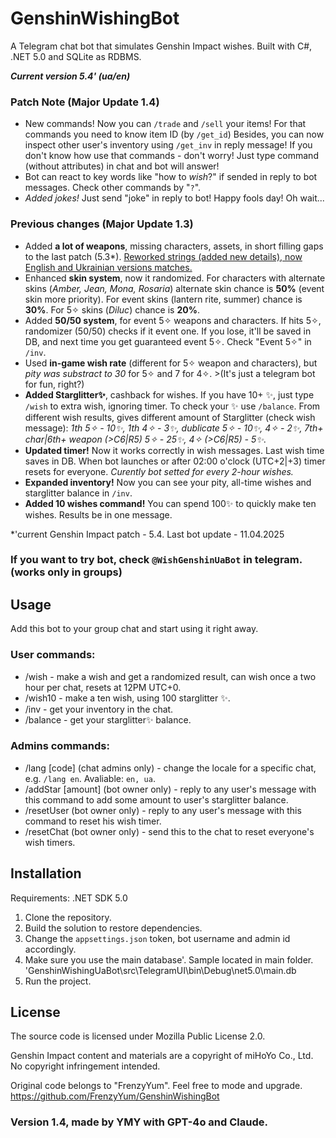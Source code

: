 # GenshinWishingBot

A Telegram chat bot that simulates Genshin Impact wishes. Built with C#, .NET 5.0 and SQLite as RDBMS.

***Current version 5.4' (ua/en)***

### Patch Note (Major Update 1.4)
- New commands! Now you can `/trade` and `/sell` your items! For that commands you need to know item ID (by `/get_id`) Besides, you can now inspect other user's inventory using `/get_inv` in reply message! If you don't know how use that commands - don't worry! Just type command (without attributes) in chat and bot will answer!
- Bot can react to key words like "how to *wish*?" if sended in reply to bot messages. Check other commands by "`?`".
- *Added jokes!* Just send "joke" in reply to bot! Happy fools day! Oh wait...

### Previous changes (Major Update 1.3)
- Added **a lot of weapons**, missing characters, assets, in short filling gaps to the last patch (5.3*). <ins>Reworked strings (added new details), now English and Ukrainian versions matches.</ins>
- Enhanced **skin system**, now it randomized. For characters with alternate skins (*Amber, Jean, Mona, Rosaria*) alternate skin chance is **50%** (event skin more priority). For event skins (lantern rite, summer) chance is **30%**. For 5✧ skins (*Diluc*) chance is **20%**.
- Added **50/50 system**, for event 5✧ weapons and characters. If hits 5✧, randomizer (50/50) checks if it event one. If you lose, it'll be saved in DB, and next time you get guaranteed event 5✧. Check "Event 5✧" in `/inv`.
- Used **in-game wish rate** (different for 5✧ weapon and characters), but *pity was substract to 30* for 5✧ and 7 for 4✧. >(It's just a telegram bot for fun, right?)
- **Added Starglitter✨**, cashback for wishes. If you have 10+ ✨, just type `/wish` to extra wish, ignoring timer. To check your ✨ use `/balance`. From different wish results, gives different amount of Starglitter (check wish message): 
*1th 5✧ - 10✨, 1th 4✧ - 3✨, dublicate 5✧ - 10✨, 4✧ - 2✨, 7th+ char|6th+ weapon (>C6|R5) 5✧ - 25✨, 4✧ (>C6|R5) - 5✨*.
- **Updated timer!** Now it works correctly in wish messages. Last wish time saves in DB. When bot launches or after 02:00 o'clock (UTC+2|+3) timer resets for everyone. *Curently bot setted for every 2-hour wishes.*
- **Expanded inventory!** Now you can see your pity, all-time wishes and starglitter balance in `/inv`.
- **Added 10 wishes command!** You can spend 100✨ to quickly make ten wishes. Results be in one message.

*'current Genshin Impact patch - 5.4. Last bot update - 11.04.2025

### If you want to try bot, check `@WishGenshinUaBot` in telegram. (works only in groups)

## Usage

Add this bot to your group chat and start using it right away.

### User commands:
- /wish - make a wish and get a randomized result, can wish once a two hour per chat, resets at 12PM UTC+0.
- /wish10 - make a ten wish, using 100 starglitter ✨. 
- /inv - get your inventory in the chat.
- /balance - get your starglitter✨ balance.

### Admins commands:
- /lang [code] (chat admins only) - change the locale for a specific chat, e.g. `/lang en`. Avaliable: `en, ua`.
- /addStar [amount] (bot owner only) - reply to any user's message with this command to add some amount to user's starglitter balance.
- /resetUser (bot owner only) - reply to any user's message with this command to reset his wish timer.
- /resetChat (bot owner only) - send this to the chat to reset everyone's wish timers.

## Installation

Requirements: .NET SDK 5.0

1. Clone the repository.
2. Build the solution to restore dependencies.
3. Change the `appsettings.json` token, bot username and admin id accordingly.
4. Make sure you use the main database'. Sample located in main folder. 
'GenshinWishingUaBot\src\TelegramUI\bin\Debug\net5.0\main.db
5. Run the project.

## License

The source code is licensed under Mozilla Public License 2.0.

Genshin Impact content and materials are a copyright of miHoYo Co., Ltd. No copyright infringement intended.

Original code belongs to "FrenzyYum". Feel free to mode and upgrade.
https://github.com/FrenzyYum/GenshinWishingBot

### Version 1.4, made by YMY with GPT-4o and Claude. 
